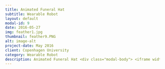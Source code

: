 ```yaml
---
title: Animated Funeral Hat
subtitle: Wearable Robot
layout: default
modal-id: 9
date: 2016-05-27
img: feather1.jpg
thumbnail: feather9.PNG
alt: image-alt
project-date: May 2016
client: Copenhagen University
category: Wearable Robot
description: Animated Funeral Hat <div class="modal-body"> <iframe width="900" height="650"  src="https://www.youtube.com/embed/V83Chrk1Ps4" frameborder="0" allow="autoplay; encrypted-media" allowfullscreen  class="img-responsive"></iframe> </div> <br> <br ><embed src="img/Wearable.pdf" type="application/pdf" width="900px" height="700px  >  </embed>
---
```

